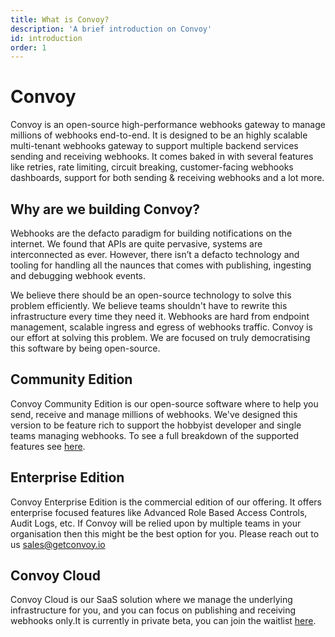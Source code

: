 ```yaml
---
title: What is Convoy?
description: 'A brief introduction on Convoy'
id: introduction
order: 1
---
```


# Convoy

Convoy is an open-source high-performance webhooks gateway to manage millions of webhooks end-to-end. It is designed to be an highly scalable multi-tenant webhooks gateway to support multiple backend services sending and receiving webhooks. It comes baked in with several features like retries, rate limiting, circuit breaking, customer-facing webhooks dashboards, support for both sending & receiving webhooks and a lot more.

## Why are we building Convoy?

Webhooks are the defacto paradigm for building notifications on the internet. We found that APIs are quite pervasive, systems are interconnected as ever. However, there isn’t a defacto technology and tooling for handling all the naunces that comes with publishing, ingesting and debugging webhook events.

We believe there should be an open-source technology to solve this problem efficiently. We believe teams shouldn't have to rewrite this infrastructure every time they need it. Webhooks are hard from endpoint management, scalable ingress and egress of webhooks traffic. Convoy is our effort at solving this problem. We are focused on truly democratising this software by being open-source.

## Community Edition

Convoy Community Edition is our open-source software where to help you send, receive and manage millions of webhooks. We've designed this version to be feature rich to support the hobbyist developer and single teams managing webhooks. To see a full breakdown of the supported features see [here](https://getconvoy.io/pricing).

## Enterprise Edition

Convoy Enterprise Edition is the commercial edition of our offering. It offers enterprise focused features like Advanced Role Based Access Controls, Audit Logs, etc. If Convoy will be relied upon by multiple teams in your organisation then this might be the best option for you. Please reach out to us sales@getconvoy.io

## Convoy Cloud

Convoy Cloud is our SaaS solution where we manage the underlying infrastructure for you, and you can focus on publishing and receiving webhooks only.It is currently in private beta, you can join the waitlist [here](https://getconvoy.io/cloud).